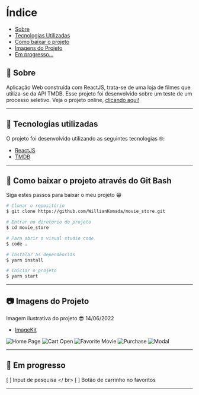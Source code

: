# Índice

- [Sobre](#-sobre)
- [Tecnologias Utilizadas](#-tecnologias-utilizadas)
- [Como baixar o projeto](#-como-baixar-o-projeto-através-do-git-bash)
- [Imagens do Projeto](#-imagens-do-projeto)
- [Em progresso...](#-em-progresso)

## 📝 Sobre

<p>
  Aplicação Web construída com ReactJS, trata-se de uma loja de filmes que utiliza-se da API TMDB. Esse projeto foi desenvolvido sobre um teste de um processo seletivo. Veja o projeto online, <a href="https://moviestoretest.netlify.app/">clicando aqui!</a>
</p>

---

## 🚀 Tecnologias utilizadas

<p>O projeto foi desenvolvido utilizando as seguintes tecnologias 🤓:</p>

- [ReactJS](https://reactjs.org)
- [TMDB](https://developers.themoviedb.org/3/getting-started/introduction)

---

## 📁 Como baixar o projeto através do Git Bash

<p>Siga estes passos para baixar o meu projeto 😁</p>

```bash
# Clonar o repositório
$ git clone https://github.com/WillianKomada/movie_store.git

# Entrar no diretório do projeto
$ cd movie_store

# Para abrir o visual studio code
$ code .

# Instalar as dependências
$ yarn install

# Iniciar o projeto
$ yarn start
```

---

## 📷 Imagens do Projeto

<p>Imagem ilustrativa do projeto 😎 14/06/2022</p>

- [ImageKit](https://imagekit.io/)

<img src="https://ik.imagekit.io/cucgno2zqys/movie_pco3nBxjc.PNG?ik-sdk-version=javascript-1.4.3&updatedAt=1655239337483" alt="Home Page">
<img src="https://ik.imagekit.io/cucgno2zqys/cartmovie_Bp4tjGtS6.PNG?ik-sdk-version=javascript-1.4.3&updatedAt=1655239337083" alt="Cart Open">
<img src="https://ik.imagekit.io/cucgno2zqys/favmovie_dBFu_YedD.PNG?ik-sdk-version=javascript-1.4.3&updatedAt=1655239339948" alt="Favorite Movie">
<img src="https://ik.imagekit.io/cucgno2zqys/checkout_E-yZ7K7yF.PNG?ik-sdk-version=javascript-1.4.3&updatedAt=1655239329697" alt="Purchase">
<img src="https://ik.imagekit.io/cucgno2zqys/modalmovie_lM-KjpHp0.PNG?ik-sdk-version=javascript-1.4.3&updatedAt=1655239329890" alt="Modal">

---

## 🚧 Em progresso

[ ] Input de pesquisa </ br>
[ ] Botão de carrinho no favoritos


---
